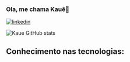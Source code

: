 ### Ola, me chama Kauê👋

[![linkedin](https://img.shields.io/badge/LinkedIn-0A66C2.svg?style=for-the-badge&logo=LinkedIn&logoColor=white)](linkedin.com/in/kauê-silva-2a3a9b219)

![Kaue GitHub stats](https://github-readme-stats.vercel.app/api?username=kaueh-silva&show_icons=true&theme=tokyonight)

## Conhecimento nas tecnologias:
<div style = "display :inline_block"><br/>
 <img src="https://img.shields.io/badge/HTML5-E34F26?style=for-the-badge&logo=html5&logoColor=white
" alt="">
 
  <img src="https://img.shields.io/badge/HTML5-E34F26?style=for-the-badge&logo=html5&logoColor=white
" alt="">
 
  <img src="https://img.shields.io/badge/HTML5-E34F26?style=for-the-badge&logo=html5&logoColor=white
" alt="">
 
  <img src="https://img.shields.io/badge/HTML5-E34F26?style=for-the-badge&logo=html5&logoColor=white
" alt="">
 
  <img src="https://img.shields.io/badge/HTML5-E34F26?style=for-the-badge&logo=html5&logoColor=white
" alt="">
</div>

